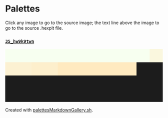 # Palettes

Click any image to go to the source image; the text line above the image to go to the source .hexplt file.

### [`35_hw9k9twn`](35_hw9k9twn.hexplt)

[ ![35_hw9k9twn.png](35_hw9k9twn.png) ](35_hw9k9twn.png)

Created with [palettesMarkdownGallery.sh](https://github.com/earthbound19/_ebDev/blob/master/scripts/imgAndVideo/palettesMarkdownGallery.sh).